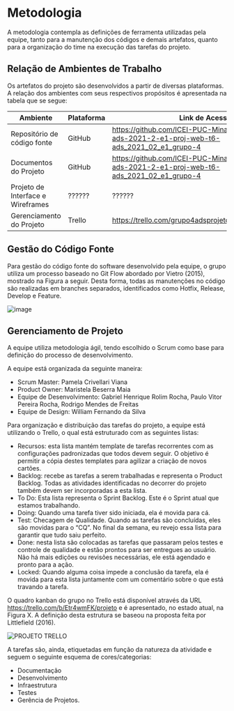 
# Metodologia

A metodologia contempla as definições de ferramenta utilizadas pela equipe, tanto para a manutenção dos códigos e demais artefatos, quanto para a organização do time na execução das tarefas do projeto.

## Relação de Ambientes de Trabalho

Os artefatos do projeto são desenvolvidos a partir de diversas plataformas. A relação dos ambientes com seus respectivos propósitos é apresentada na tabela que se segue:

| Ambiente | Plataforma | Link de Acesso |
|----------|------------|----------------|
|Repositório de código fonte|GitHub|https://github.com/ICEI-PUC-Minas-PMV-ADS/pmv-ads-2021-2-e1-proj-web-t6-ads_2021_02_e1_grupo-4 |
|Documentos do Projeto|GitHub|https://github.com/ICEI-PUC-Minas-PMV-ADS/pmv-ads-2021-2-e1-proj-web-t6-ads_2021_02_e1_grupo-4|
|Projeto de Interface e Wireframes|??????|?????? |
|Gerenciamento do Projeto|Trello|https://trello.com/grupo4adsprojetoturma622021/tables|

## Gestão do Código Fonte

Para gestão do código fonte do software desenvolvido pela equipe, o grupo utiliza um processo baseado no Git Flow abordado por Vietro (2015), mostrado na Figura a seguir. Desta forma, todas as manutenções no código são realizadas em branches separados, identificados como Hotfix, Release, Develop e Feature.

![image](https://user-images.githubusercontent.com/89881486/135931879-ef8d0122-b25d-4d7e-9049-2e5d193d5a28.png)

## Gerenciamento de Projeto

A equipe utiliza metodologia ágil, tendo escolhido o Scrum como base para definição do processo de desenvolvimento.

A equipe está organizada da seguinte maneira:
- Scrum Master: Pamela Crivellari Viana
- Product Owner: Maristela Beserra Maia
- Equipe de Desenvolvimento: Gabriel Henrique Rolim Rocha, Paulo Vitor Pereira Rocha, Rodrigo Mendes de Freitas
- Equipe de Design: William Fernando da Silva

Para organização e distribuição das tarefas do projeto, a equipe está utilizando o Trello, o qual está estruturado com as seguintes listas: 

- Recursos: esta lista mantém template de tarefas recorrentes com as configurações padronizadas que todos devem seguir. O objetivo é permitir a cópia destes templates para agilizar a criação de novos cartões.
- Backlog: recebe as tarefas a serem trabalhadas e representa o Product Backlog. Todas as atividades identificadas no decorrer do projeto também devem ser incorporadas a esta lista.
- To Do: Esta lista representa o Sprint Backlog. Este é o Sprint atual que estamos trabalhando.
- Doing: Quando uma tarefa tiver sido iniciada, ela é movida para cá.
- Test: Checagem de Qualidade. Quando as tarefas são concluídas, eles são movidas para o “CQ”. No final da semana, eu revejo essa lista para garantir que tudo saiu perfeito.
- Done: nesta lista são colocadas as tarefas que passaram pelos testes e controle de qualidade e estão prontos para ser entregues ao usuário. Não há mais edições ou revisões necessárias, ele está agendado e pronto para a ação.
- Locked: Quando alguma coisa impede a conclusão da tarefa, ela é movida para esta lista juntamente com um comentário sobre o que está travando a tarefa.

O quadro kanban do grupo no Trello está disponível através da URL https://trello.com/b/Etr4wmFK/projeto e é apresentado, no estado atual, na Figura X. A definição desta estrutura se baseou na proposta feita por Littlefield (2016).

![PROJETO TRELLO](https://user-images.githubusercontent.com/89881486/135667740-492f44ed-a048-4679-adea-927cba00a9d8.png)

A tarefas são, ainda, etiquetadas em função da natureza da atividade e seguem o seguinte esquema de cores/categorias:
- Documentação
- Desenvolvimento 
- Infraestrutura
- Testes
- Gerência de Projetos.
